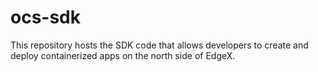# ocs-sdk
This repository hosts the SDK code that allows developers to create and deploy containerized apps on the north side of EdgeX.
